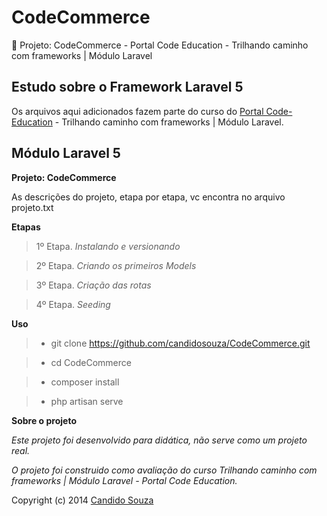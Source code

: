 CodeCommerce
=======================

:book: Projeto: CodeCommerce - Portal Code Education - Trilhando caminho com frameworks | Módulo Laravel

Estudo sobre o Framework Laravel 5
--------------------------------

Os arquivos aqui adicionados fazem parte do curso do <a href="http://sites.code.education/trilhando-frameworks/" title="Portal Code Education" target="_blank" >Portal Code-Education</a> - Trilhando caminho com frameworks | Módulo Laravel.

Módulo Laravel 5
--------------

**Projeto: CodeCommerce**

As descrições do projeto, etapa por etapa, vc encontra no arquivo projeto.txt

**Etapas**

>1º Etapa. *Instalando e versionando*

>2º Etapa. *Criando os primeiros Models*

>3º Etapa. *Criação das rotas*

>4º Etapa. *Seeding*

**Uso**

> - git clone https://github.com/candidosouza/CodeCommerce.git

> - cd CodeCommerce

> - composer install

> - php artisan serve

**Sobre o projeto**

*Este projeto foi desenvolvido para didática, não serve como um projeto real.*

*O projeto foi construido como avaliação do curso Trilhando caminho com frameworks | Módulo Laravel - Portal Code Education.*

Copyright (c) 2014 <a href="http://candidosouza.com.br/" title="Candido Souza" target="_blank" >Candido Souza</a>
